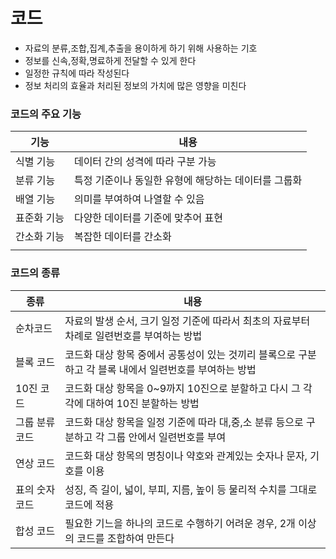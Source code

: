 # 코드

- 자료의 분류,조합,집계,추출을 용이하게 하기 위해 사용하는 기호
- 정보를 신속,정확,명료하게 전달할 수 있게 한다
- 일정한 규칙에 따라 작성된다
- 정보 처리의 효율과 처리된 정보의 가치에 많은 영향을 미친다



### 코드의 주요 기능

| 기능        | 내용                                                 |
| ----------- | ---------------------------------------------------- |
| 식별 기능   | 데이터 간의 성격에 따라 구분 가능                    |
| 분류 기능   | 특정 기준이나 동일한 유형에 해당하는 데이터를 그룹화 |
| 배열 기능   | 의미를 부여하여 나열할 수 있음                       |
| 표준화 기능 | 다양한 데이터를 기준에 맞추어 표현                   |
| 간소화 기능 | 복잡한 데이터를 간소화                               |
|             |                                                      |



### 코드의 종류

| 종류           | 내용                                                         |
| -------------- | ------------------------------------------------------------ |
| 순차코드       | 자료의 발생 순서, 크기 일정 기준에 따라서 최초의 자료부터 차례로 일련번호를 부여하는 방법 |
| 블록 코드      | 코드화 대상 항목 중에서 공통성이 있는 것끼리 블록으로 구분하고 각 블록 내에서 일련번호를 부여하는 방법 |
| 10진 코드      | 코드화 대상 항목을 0~9까지 10진으로 분할하고 다시 그 각각에 대하여 10진 분할하는 방법 |
| 그룹 분류 코드 | 코드화 대상 항목을 일정 기준에 따라 대,중,소 분류 등으로 구분하고 각 그룹 안에서 일련번호를 부여 |
| 연상 코드      | 코드화 대상 항목의 명칭이나 약호와 관계있는 숫자나 문자, 기호를 이용 |
| 표의 숫자 코드 | 성징, 즉 길이, 넓이, 부피, 지름, 높이 등 물리적 수치를 그대로 코드에 적용 |
| 합성 코드      | 필요한 기느을 하나의 코드로 수행하기 어려운 경우, 2개 이상의 코드를 조합하여 만든다 |


